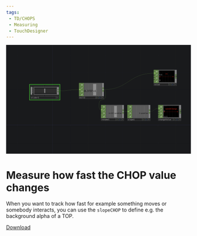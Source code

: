 ```yaml
---
tags:
 - TD/CHOPS
 - Measuring
 - TouchDesigner
---
```


![Measure how fast the value changes](./img/MeasureSpeedValChange.png)

# Measure how fast the CHOP value changes
When you want to track how fast for example something moves or somebody interacts, you can use the `slopeCHOP` to define e.g. the background alpha of a TOP.


[Download](./files/measureSpeedOfValueChange.tox)